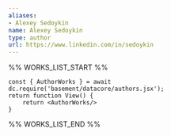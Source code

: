 ```yaml
---
aliases:
- Alexey Sedoykin
name: Alexey Sedoykin
type: author
url: https://www.linkedin.com/in/sedoykin
---
```



%% WORKS_LIST_START %%

```datacorejsx
const { AuthorWorks } = await dc.require('basement/datacore/authors.jsx');
return function View() {
    return <AuthorWorks/>
}
```
%% WORKS_LIST_END %%